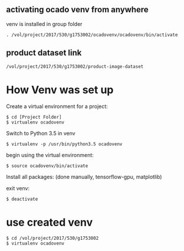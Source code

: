 ## activating ocado venv from anywhere
venv is installed in group folder
```
. /vol/project/2017/530/g1753002/ocadovenv/ocadovenv/bin/activate
```

## product dataset link
```
/vol/project/2017/530/g1753002/product-image-dataset
```


# How Venv was set up

Create a virtual environment for a project:
```
$ cd [Project Folder]
$ virtualenv ocadovenv
```

Switch to Python 3.5 in venv
```
$ virtualenv -p /usr/bin/python3.5 ocadovenv
```

begin using the virtual environment:
```
$ source ocadovenv/bin/activate
```

Install all packages:
(done manually, tensorflow-gpu, matplotlib)

exit venv:
```
$ deactivate
```

# use created venv
```
$ cd /vol/project/2017/530/g1753002
$ virtualenv ocadovenv
```
